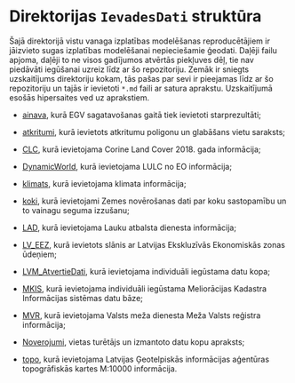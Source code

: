 # Direktorijas `IevadesDati` struktūra


Šajā direktorijā vistu vanaga izplatības modelēšanas reproducētājiem ir jāizvieto 
sugas izplatības modelēšanai nepieciešamie ģeodati. Daļēji failu apjoma, daļēji 
to ne visos gadījumos atvērtās piekļuves dēļ, tie nav piedāvāti iegūšanai uzreiz 
līdz ar šo repozitoriju. Zemāk ir sniegts uzskaitījums direktoriju kokam, tās pašas 
par sevi ir pieejamas līdz ar šo repozitoriju un tajās ir ievietoti `*.md` faili 
ar satura aprakstu. Uzskaitījumā esošās hipersaites ved uz aprakstiem.

- [ainava](./ainava/Readme_ainava.md), kurā EGV sagatavošanas gaitā tiek ievietoti 
starprezultāti;

- [atkritumi](./atkritumi/Readme_atkritumi.md), kurā ievietots atkritumu poligonu 
un glabāšans vietu saraksts;

- [CLC](./CLC/Readme_CLC.md), kurā ievietojama Corine Land Cover 2018. gada informācija;

- [DynamicWorld](./DynamicWorld/Readme_DynamicWorld.md), kurā ievietojama LULC no EO informācija;

- [klimats](./klimats/Readme_klimats.md), kurā ievietojama klimata informācija;

- [koki](./koki/Readme_koki.md), kurā ievietojami Zemes novērošanas dati par koku 
sastopamību un to vainagu seguma izzušanu;

- [LAD](./LAD/Readme_LAD.md), kurā ievietojama Lauku atbalsta dienesta informācija;

- [LV_EEZ](./LV_EEZ/Readme_EEZ.md), kurā ievietots slānis ar Latvijas Ekskluzīvās 
Ekonomiskās zonas ūdeņiem;

- [LVM_AtvertieDati](./LVM_AtvertieDati/Readme_LVMAtvertieDati.md), kurā ievietojama 
individuāli iegūstama datu kopa;

- [MKIS](./MKIS/Readme_MKIS.md), kurā ievietojama individuāli iegūstama Meliorācijas 
Kadastra Informācijas sistēmas datu bāze;

- [MVR](./MVR/Readme_MVR.md), kurā ievietojama Valsts meža dienesta Meža Valsts 
reģistra informācija;

- [Noverojumi](./Noverojumi/Readme_Noverojumi.md), vietas turētājs 
un izmantoto datu kopu apraksts;

- [topo](./topo/Readme_topo.md), kurā ievietojama Latvijas Ģeotelpiskās informācijas 
aģentūras topogrāfiskās kartes M:10000 informācija.